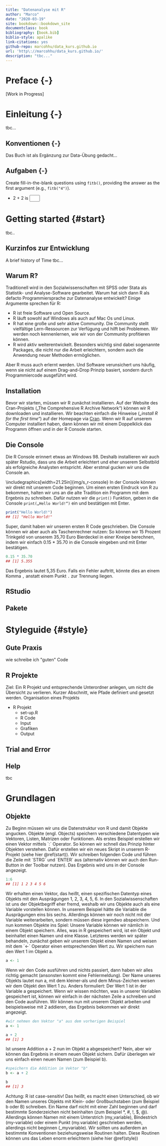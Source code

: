 ```yaml
--- 
title: "Datenanalyse mit R"
author: "Marco"
date: "2020-03-19"
site: bookdown::bookdown_site
documentclass: book
bibliography: [book.bib]
biblio-style: apalike
link-citations: yes
github-repo: marcohhu/data_kurs.github.io
url: 'http\://marcohhu/data_kurs.github.io/'
description: "tbc..."
---
```


# Preface {-}

[Work in Progress]

<!--chapter:end:index.Rmd-->

# Einleitung {-}

tbc...

## Konventionen {-}

Das Buch ist als Ergänzung zur Data-Übung gedacht...

## Aufgaben {-}




Create fill-in-the-blank questions using `fitb()`, providing the answer as the first argument (e.g., `fitb("4")`).

- 2 + 2 is <input class='solveme nospaces' size='1' data-answer='["4"]'/>


<!--chapter:end:intro.Rmd-->

# Getting started {#start}
tbc..





## Kurzinfos zur Entwicklung

A brief history of Time tbc...

## Warum R?

Traditionell wird in den Sozialwissenschaften mit SPSS oder Stata als Statistik- und Analyse-Software gearbeitet. Warum hat sich dann R als defacto Programmiersprache zur Datenanalyse entwickelt? Einige Argumente sprechen für R:

* R ist freie Software und Open Source. 
* R läuft sowohl auf Windows als auch auf Mac Os und Linux.
* R hat eine große und sehr aktive Community. Die Community stellt vielfältige Lern-Ressourcen zur Verfügung und hilft bei Problemen. Wir werden noch kennenlernen, wie wir von der Community profitieren können.
* R wird aktiv weiterentwickelt. Besonders wichtig sind dabei sogenannte Packages, die nicht nur die Arbeit erleichtern, sondern auch die Anwendung neuer Methoden ermöglichen.

Aber R muss auch erlernt werden. Und Software verunsichert uns häufig, wenn sie nicht auf einem Drag-and-Drop Prinzip basiert, sondern durch Programmiercode ausgeführt wird.

## Installation

Bevor wir starten, müssen wir R zunächst installieren. Auf der Website des Cran-Projekts („The Comprehensive R Archive Network“) können wir R downloaden und installieren. Wir beachten einfach die Hinweise (_„install R for the first time“_) auf der Homepage via [Cran](https://cran.r-project.org/). Wenn wir R auf unserem Computer installiert haben, dann können wir mit einem Doppelklick das Programm öffnen und in der R Console starten. 

## Die Console

Die R Console erinnert etwas an Windows 98. Deshalb installieren wir auch später Rstudio, dass uns die Arbeit erleichtert und eher unserem Selbstbild als erfolgreiche Analysten entspricht. Aber erstmal gucken wir uns die Console an.

\includegraphics[width=21.25in]{img/s_r-console} 
In der Console können wir direkt mit unserem Code beginnen. Um einen ersten Eindruck von R zu bekommen, halten wir uns an die alte Tradition ein Programm mit dem Ergebnis  zu schreiben. Dafür nutzen wir die `print()` Funktion, geben in die Console `print(„Hello World!“)` ein und bestätigen mit Enter. 

```r
print("Hello World!")
## [1] "Hello World!"
```

Super, damit haben wir unseren ersten R Code geschrieben. 
Die Console können wir aber auch als Taschenrechner nutzen: So können wir 15 Prozent Trinkgeld von unserem 35,70 Euro Bierdeckel in einer Kneipe berechnen, indem wir einfach 0.15 * 35.70 in die Console eingeben und mit Enter bestätigen. 

```r
0.15 * 35.70
## [1] 5.355
```
Das Ergebnis lautet 5,35 Euro. Falls ein Fehler auftritt, könnte dies an einem Komma `,` anstatt einem Punkt `.` zur Trennung liegen.


## RStudio

## Pakete

<!--chapter:end:getting-started.Rmd-->

# Styleguide {#style}

## Gute Praxis

wie schreibe ich "guten" Code

## R Projekte

Ziel: Ein R Projekt und entsprechende Unterordner anlegen, um nicht die Übersicht zu verlieren. Kurzer Abschnitt, wie Pfade definiert und gesetzt werden.
Organisation eines Projekts

* R Projekt
  + set-up.R
  + R Code
  + Input
  + Grafiken
  + Output

## Trial and Error

## Help
tbc

<!--chapter:end:styleguide.Rmd-->

# Grundlagen

## Objekte

Zu Beginn müssen wir uns die Datenstruktur von R und damit Objekte angucken. Objekte (engl. Objects) speichern verschiedene Datentypen wie Vektoren, Listen, Matrizen oder Funktionen. Als erstes Beispiel erstellen wir einen Vektor mittels `:´ Operator. So können wir schnell das Prinzip hinter Objekten verstehen. Dafür erstellen wir ein neues Skript in unserem R-Projekt (siehe hier \@ref(start)). Wir schreiben folgenden Code und führen die Zeile mit ´STRG´ und ´ENTER´ aus (alternativ können wir auch den Run-Button in der Toolbar nutzen). Das Ergebnis wird uns in der Console angezeigt.

```r
1:6
## [1] 1 2 3 4 5 6
```

Wir erhalten einen Vektor, das heißt, einen spezifischen Datentyp eines Objekts mit den Ausprägungen 1, 2, 3, 4, 5, 6. In den Sozialwissenschaften ist uns der Objektbegriff eher fremd, weshalb wir uns Objekte auch als eine Variable vorstellen können. In unserem Beispiel hätte die Variable die Ausprägungen eins bis sechs. Allerdings können wir noch nicht mit der Variable weiterarbeiten, sondern müssen diese irgendwo abspeichern. Und nun kommen Objekte ins Spiel: Unsere Variable können wir nämlich in einem Objekt speichern. Alles, was in R gespeichert wird, ist ein Objekt und beinhaltet einen Namen und eine Klasse. Letzteres werden wir später behandeln, zunächst geben wir unserem Objekt einen Namen und weisen mit dem ´<-´ Operator einen entsprechenden Wert zu. Wir speichern nun den Wert 1 im Objekt a.


```r
a <- 1
```

Wenn wir den Code ausführen und nichts passiert, dann haben wir alles richtig gemacht (ansonsten kommt eine Fehlermeldung). Der Name unseres Objekts lautet nun a, mit dem kleiner-als und dem Minus-Zeichen weisen wir dem Objekt den Wert 1 zu. Anders formuliert: Der Wert 1 ist in der Variable a gespeichert. Wenn wir wissen möchten, was in unserer Variablen gespeichert ist, können wir einfach in der nächsten Zeile a schreiben und den Code ausführen. Wir können nun mit unserem Objekt arbeiten und beispielsweise mit 2 addieren, das Ergebnis bekommen wir direkt angezeigt. 


```r
#wir nehmen den Vektor "a" aus dem vorherigen Beispiel
a <- 1

a + 2
## [1] 3
```

Ist unsere Addition a + 2 nun im Objekt a abgespeichert? Nein, aber wir können das Ergebnis in einem neuen Objekt sichern. Dafür überlegen wir uns einfach einen neuen Namen (zum Beispiel b).


```r
#speichern die Addition im Vektor "b"
b <- a + 2

b
## [1] 3
```

Achtung: R ist case-sensitiv! Das heißt, es macht einen Unterschied, ob wir den Namen unseres Objekts mit Klein- oder Großbuchstaben (zum Beispiel b oder B) schreiben. Ein Name darf nicht mit einer Zahl beginnen und darf bestimmte Sonderzeichen nicht beinhalten (zum Beispiel *, #, !, $, @). Allerdings können Namen mit einem Unterstrich (my_variable), Bindestrich (my-variable) oder einem Punkt (my.variable) geschrieben werden, allerdings nicht beginnen (_myvariable). Wir sollten uns außerdem an bestimmte Konventionen beziehungsweise Routinen halten. Diese Routinen können uns das Leben enorm erleichtern (siehe hier \@ref(style))

<!--chapter:end:grundlagen.Rmd-->

